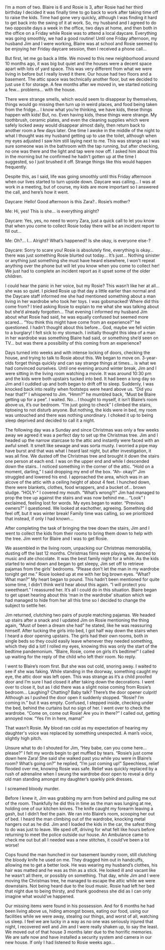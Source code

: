 I’m a mom of two. Blaire is 6 and Rosie is 3, after Rosie had her third birthday I decided it was finally time to go back to work after taking time off to raise the kids. Time had gone very quickly, although I was finding it hard to get back into the swing of it at work. So, my husband and I agreed to do two opposite days a week in the office, two days at home, and then both in the office on a Friday while Rosie was to attend a local daycare. Everything was going smoothly, we had a good routine! Until one Friday afternoon, my husband Jim and I were working, Blaire was at school and Rosie seemed to be enjoying her Friday daycare session, then I received a phone call…


But first, let me go back a little. We moved to this new neighborhood around 10 months ago, it was big but quiet and the houses were a decent space apart with lots of yard space. This was very different from what we were living in before but I really loved it there. Our house had two floors and a basement. The attic space was technically another floor, but we decided to just use it for storage. A few months after we moved in, we started noticing a few… problems… with the house.


There were strange smells, which would seem to disappear by themselves, things would go missing then turn up in weird places, and food being taken from the fridge… I know what you’re thinking, we have kids, these things happen with kids! But, no. Even having kids, these things were strange. My toothbrush, ceramic plates, and even the cleaning supplies which were safely locked away would disappear almost daily, then return back to another room a few days later. One time I awoke in the middle of the night to what I thought was my husband getting up to use the toilet, although when my eyes adjusted I saw him still laying next to me. This was strange as I was sure someone was in the bathroom with the tap running, but after checking, no one was there and the light and tap were now off. I asked him about this in the morning but he confirmed he hadn’t gotten up at the time I suggested, so I just brushed it off. Strange things like this would happen frequently.


Despite this, as I said, life was going smoothly until this Friday afternoon when our lives started to turn upside down.
Daycare was calling… I was at work in a meeting, but of course, my kids are more important so I answered the call, and here’s how it went.

Daycare: Hello! Good afternoon is this Zara?.. Rosie’s mother?

Me: Hi, yes! This is she… is everything alright?

Daycare: Yes, yes, no need to worry Zara, just a quick call to let you know that when you come to collect Rosie today there will be an incident report to fill out…

Me: Oh?... I… Alright? What’s happened? Is she okay, is everyone else-?

Daycare: Sorry to scare you! Rosie is absolutely fine, everything is okay… there was just something Rosie blurted out today... It’s just… Nothing sinister or anything just something she must have heard elsewhere, I won't repeat anything over the phone but will let you know when you come to collect her!
We just had to complete an incident report as it upset some of the older children.


I could hear the panic in her voice, but my Rosie? This wasn’t like her at all… she was so quiet. I picked Rosie up that day a little earlier than normal and the Daycare staff informed me she had mentioned something about a man living in her wardrobe who took her toys.
I was gobsmacked! Where did this come from? I tried asking Rosie to explain to me what she was talking about but she’d already forgotten…
That evening I informed my husband Jim about what Rosie had said, he was equally confused but seemed more scared… “You think this might have come from an experience?” he questioned. I hadn’t thought about this before… God, maybe we fell victim to a burglary! I felt sick to my stomach. I initially thought this idea of a man in her wardrobe was something Blaire had said, or something she’d seen on TV… but was there a possibility of this coming from an experience?


Days turned into weeks and with intense locking of doors, checking the house, and trying to talk to Rosie about this. We began to move on. 3-year-olds forget things quickly and can say strange things at times… is what we had convinced ourselves. Until one evening around winter break, Jim and I were sitting in the living room watching a movie. It was around 10:30 pm and the kids were both upstairs tucked into bed. It had been a long day so Jim and I cuddled up and both began to drift off to sleep. Suddenly, I was knocked back into reality when footsteps were heard above us. “Did you hear that?” I whispered to Jim. “Hmm?” he mumbled back, “Must be Blaire getting up for a pee”.
I waited. No... I thought to myself, it isn’t Blaire’s room above us, it’s our bedroom.
“I’m just going to check” I climbed the stairs, tiptoeing to not disturb anyone. But nothing, the kids were in bed, my room was untouched and there was nothing unordinary. I choked it up to being sleep deprived and decided to call it a night.


The following day was a Sunday and since Christmas was only a few weeks away we agreed it was a perfect day to set up the Christmas tree. Jim and I headed up the narrow staircase to the attic and instantly were faced with an awful smell. It smelt like sewage and was sorta musty. I worried a pipe may have burst and that was what I heard last night, but after investigation, it was all fine. 
We dusted off the Christmas tree and brought it down the stairs one person at each end. I was on the upper end and while I descended down the stairs.. I noticed something in the corner of the attic.
“Hold on a moment, darling,” I said dropping my end of the box. “Ah- okay?” Jim struggled and lowered his end. I approached the area, which was in an alcove of the attic with a ceiling height of about 4 feet. I hunched down, there were blankets, clothes, food wrappers, and a bucket of… brown sludge. “HOLY-” I covered my mouth. “What’s wrong?!” Jim had managed to prop the tree up against the stairs and was now behind me… “Look” I exclaimed, feeling lost for words. My eyes began to water. “Previous owners?” I questioned. We looked at eachother, agreeing. Something did feel off, but it was winter break! Family time was calling, so we prioritized that instead, if only I had known… 


After completing the task of bringing the tree down the stairs, Jim and I went to collect the kids from their rooms to bring them down to help with the tree. Jim went for Blaire and I was to get Rosie.


We assembled in the living room, unpacking our Christmas memorabilia, dusting off the last 12 months. Christmas films were playing, we danced to music and ate chocolate. It was the best family night for a while. As the kids started to wind down and began to get sleepy, Jim set off to retrieve pajamas from the girls' bedrooms.
“Please don’t let the man in my wardrobe tonight get me.” Rosie looked up at me with her big brown eyes.
“What? What man?” My heart began to pound. This hadn’t been mentioned for quite some time, I didn’t think we’d hear about this again.
“I will protect you sweetheart.” I reassured her.
It’s all I could do in this situation. Blaire began to get upset hearing about this ‘man in the wardrobe’ situation which we had managed to hide from her all this time so I decided to change the subject to settle her. 

Jim returned, clutching two pairs of purple matching pajamas. We headed up stairs after a snack and I updated Jim on Rosie mentioning the thing again, “Must of been a dream she had” he stated, like he was reassuring himself. After tucking the girls into bed, I got half way down the stairs when I heard a door opening upstairs. The girls had their own rooms, both in single beds so they could easily leave whenever they needed something, which they did a lot!
I rolled my eyes, knowing this was only the start of the bedtime pandemonium. “Blaire, Rosie, come on girls it’s bedtime!” I called up waiting for the reply of the child who left their room. No reply.

I went to Blaire’s room first. But she was out cold, snoring away. I waited to see if she was faking. While standing in the doorway, something caught my eye, the attic door was left open. This was strange as it’s a child proofed door and I’m sure I had closed it after taking down the decorations. I went over to close it, but as I did there was a slight noise coming from Rosie’s bedroom…
Laughing? Chatting? Baby talk? There’s the door opener culprit! Although as I pushed the door open it suddenly stopped. “Rosie? I’m coming in.” but it was empty. Confused, I stepped inside, checking under the bed, behind the curtains but no sign of her. I went over to check the wardrobe. “Come on, come out Rosie! Are you in there?” I called out, getting annoyed now. “Yes I’m in here, mama!” 


That wasn’t Rosie. My blood ran cold as my expectation of hearing my daughter's voice was replaced by something unexpected. A man’s voice, slightly high pitch.


Unsure what to do I shouted for Jim, “Hey babe, can you come here… please?” I felt my words begin to get muffled by tears. “Rosie’s just come down here Zara! She said she walked past you while you were in Blaire’s room? What’s going on?” he replied, “I’m just coming up!” Speechless, relief flooded over me, knowing Rosie was safe. Relief was quickly replaced by a rush of adrenaline when I swung the wardrobe door open to reveal a dirty old man standing amongst my daughter’s sparkly pink dresses. 

I screamed bloody murder.


Before I knew it, Jim was grabbing my arm from behind and pulling me out of the room. Thankfully he did this in time as the man was lunging at me, holding one of our kitchen knives. The knife caught my forearm leaving a gash, but I didn’t feel the pain. We ran into Blaire’s room, scooping her out of bed. I heard the man climbing out of the wardrobe, knocking metal hangers out as he did. Jim and I loaded the kids in the car, the safest thing to do was just to leave.
We sped off, driving for what felt like hours before returning to meet the police outside our house. An Ambulance came to check me out but all I needed was a new stitches, it could’ve been a lot worse!


Cops found the man hunched in our basement laundry room, still clutching the bloody knife he used on me. They dragged him out in handcuffs, allowing me to get a better look. He was wearing my husband’s clothes, his hair was matted and he was as thin as a stick. He looked ill and vacant like he wasn’t all there, or possibly on something. That day, while Jim and I were moving the Christmas tree, he managed to escape the attic while we were downstairs. Not being heard due to the loud music. Rosie had left her bed that night due to being thirsty, and thank goodness she did as I can only imagine what would’ve happened.


Our missing items were found in his possession. And for 6 months he had been living above us, hiding amongst boxes, eating our food, using our facilities while we were away, stealing our things, and worst of all, watching us sleep. I feel we are lucky in a way as no one was seriously injured that night, I recovered well and Jim and I were really shaken up, to say the least. We moved out of that house 3 months later due to the horrific memories. We are safe now and have installed a security system and camera in our new house.
If only I had listened to Rosie weeks ago…